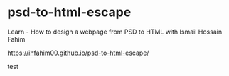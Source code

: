 # psd-to-html-escape
Learn - How to design a webpage from PSD to HTML with Ismail Hossain Fahim

https://ihfahim00.github.io/psd-to-html-escape/

test
